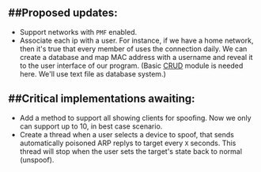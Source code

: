 ##Proposed updates:   
---
- Support networks with `PMF` enabled.
- Associate each ip with a user. For instance, if we have a home network, then it's true that every member of uses the connection daily. We can create a database and map MAC address with a username and reveal it to the user interface of our program. (Basic [CRUD](https://en.wikipedia.org/wiki/Create,_read,_update_and_delete) module is needed here. We'll use text file as database system.)

##Critical implementations awaiting:   
---
- Add a method to support all showing clients for spoofing. Now we only can support up to 10, in best case scenario.
- Create a thread when a user selects a device to spoof, that sends automatically poisoned ARP replys to target every `X` seconds. This thread will stop when the user sets the target's state back to normal (unspoof).

